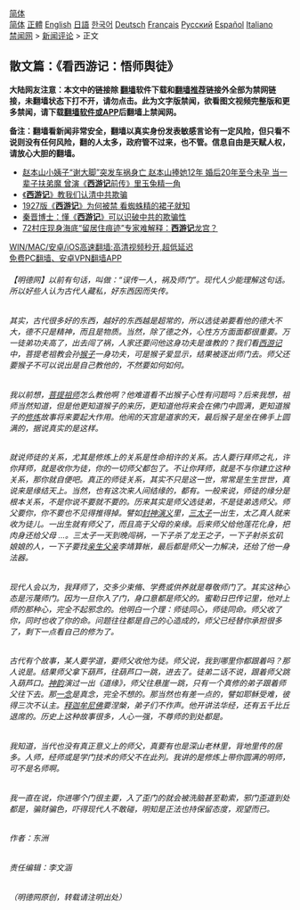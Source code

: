  <!-- 面包屑导航 --> <div class="breadcrumb"><!-- GTranslate: https://gtranslate.io/ -->  <div class="switcher notranslate">  <div class="selected">  <a href="#" onclick="return false;"> 简体</a>  </div>  <div class="option">  <a href="https://www.bannedbook.org" onclick="doGTranslate('zh-CN|zh-CN');jQuery('div.switcher div.selected a').html(jQuery(this).html());return false;" title="简体中文" class="nturl selected"> 简体</a>  <a href="https://www.bannedbook.org/zh-tw/" onclick="doGTranslate('zh-CN|zh-TW');jQuery('div.switcher div.selected a').html(jQuery(this).html());return false;" title="繁體中文" class="nturl"> 正體</a>  <a href="https://www.bannedbook.org/en/" onclick="doGTranslate('zh-CN|en');jQuery('div.switcher div.selected a').html(jQuery(this).html());return false;" title="English" class="nturl"> English</a>  <a href="https://www.bannedbook.org/ja/" onclick="doGTranslate('zh-CN|ja');jQuery('div.switcher div.selected a').html(jQuery(this).html());return false;" title="日本語" class="nturl"> 日語</a>  <a href="https://www.bannedbook.org/ko/" onclick="doGTranslate('zh-CN|ko');jQuery('div.switcher div.selected a').html(jQuery(this).html());return false;" title="한국어" class="nturl"> 한국어</a>  <a href="https://www.bannedbook.org/de/" onclick="doGTranslate('zh-CN|de');jQuery('div.switcher div.selected a').html(jQuery(this).html());return false;" title="Deutsch" class="nturl"> Deutsch</a>  <a href="https://www.bannedbook.org/fr/" onclick="doGTranslate('zh-CN|fr');jQuery('div.switcher div.selected a').html(jQuery(this).html());return false;" title="Français" class="nturl"> Français</a>  <a href="https://www.bannedbook.org/ru/" onclick="doGTranslate('zh-CN|ru');jQuery('div.switcher div.selected a').html(jQuery(this).html());return false;" title="Русский" class="nturl"> Русский</a>  <a href="https://www.bannedbook.org/es/" onclick="doGTranslate('zh-CN|es');jQuery('div.switcher div.selected a').html(jQuery(this).html());return false;" title="Español" class="nturl"> Español</a>  <a href="https://www.bannedbook.org/it/" onclick="doGTranslate('zh-CN|it');jQuery('div.switcher div.selected a').html(jQuery(this).html());return false;" title="Italiano" class="nturl"> Italiano</a>  </div>  </div>      <div class='breadcrumb-sub'><!-- Breadcrumb NavXT 6.3.0 --> <a href="https://www.bannedbook.org/" class="home">禁闻网</a> &gt; <a href="https://www.bannedbook.org/bnews/comments/" class="category">新闻评论</a> &gt; 正文</div></div><h2>散文篇：《看西游记：悟师舆徒》</h2> <p class="notice"><b>大陆网友注意：本文中的链接除 <a href="https://github.com/bannedbook/fanqiang" >翻墙</a>软件下载和<a href="https://github.com/killgcd/justmysocks/blob/master/README.md">翻墙推荐</a>链接外全部为禁网链接，未翻墙状态下打不开，请勿点击。此为文字版禁闻，欲看图文视频完整版和更多禁闻，请下载<a href="https://github.com/bannedbook/fanqiang">翻墙软件或APP</a>后翻墙上禁闻网。</p><p>备注：翻墙看新闻非常安全，翻墙以真实身份发表敏感言论有一定风险，但只看不说则没有任何风险，翻的人太多，政府管不过来，也不管。信息自由是天赋人权，请放心大胆的翻墙。</b></p>  <div class="entry"> <ul class='op-related-articles' title='相关阅读'> <li><a href='https://www.bannedbook.org/bnews/comments/20210809/1603117.html' target='_blank'>赵本山小姨子“谢大脚”突发车祸身亡 赵本山捧她12年 婚后20年至今未孕 当一辈子扶弟魔 曾演《<b>西游记</b>前传》里玉兔精一角</a></li> <li><a href='https://www.bannedbook.org/bnews/ssgc/20210801/1598338.html' target='_blank'>《<b>西游记</b>》教我们认清中共欺骗</a></li> <li><a href='https://www.bannedbook.org/bnews/yule/20210727/1594898.html' target='_blank'>1927版《<b>西游记</b>》为何被禁 看蜘蛛精的裙子就知</a></li> <li><a href='https://www.bannedbook.org/bnews/comments/20210726/1594529.html' target='_blank'>秦晋博士：懂《<b>西游记</b>》可以识破中共的欺骗性</a></li> <li><a href='https://www.bannedbook.org/bnews/cbnews/20210701/1578134.html' target='_blank'>72村庄现身海底“留居住痕迹”专家难解释：<b>西游记</b>龙宫？</a></li> </ul> <p class="texttj"> <a href="https://github.com/bannedbook/fanqiang/wiki/V2ray%E6%9C%BA%E5%9C%BA" target="_blank">WIN/MAC/安卓/iOS高速翻墙:高清视频秒开,超低延迟</a><br/> <a href="https://github.com/bannedbook/fanqiang/wiki/%E7%A6%81%E9%97%BB%E7%BD%91%E5%AE%89%E5%8D%93%E7%BF%BB%E5%A2%99%E6%96%B0%E9%97%BBAPP" target="_blank">免费PC翻墙、安卓VPN翻墙APP</a></p><p>              <a href="https://i2.wp.com/upload-images-bucket-v64rleca837do.s3.eu-west-1.amazonaws.com/wp-content/uploads/2021/08/11083759/20200913201041-DIADF-ngvzz5y5.jpg?fit=860%2C484&#038;ssl=1" data-caption=""></a>                            </p>  <h6>【明德网】以前有句话，叫做：“误传一人，祸及师门”。现代人少能理解这句话。所以好些人认为古代人藏私，好东西因而失传。</h6> <h6>其实，古代很多好的东西，越好的东西越是超常的，所以选徒弟要看他的德大不大，德不只是精神，而且是物质。当然，除了德之外，心性方方面面都很重要。万一徒弟功夫高了，出去闯了祸，人家还要问他这身功夫是谁教的？我们看<span class='wp_keywordlink'><a href="https://www.bannedbook.org/forum24/topic1503.html" title="深度揭秘《西游记》蕴含的玄机" target="_blank">西游记</a></span>中，菩提老祖教会孙<a href="https://www.bannedbook.org/bnews/tag/%e7%8c%b4%e5%ad%90/" class="st_tag internal_tag" rel="tag" title="标签 猴子 下的日志">猴子</a>一身功夫，可是猴子爱显示，结果被逐出师门去。师父还要猴子不可以说出是自己教他的，不然要如何如何。</h6> <h6>我以前想，<a href="https://www.bannedbook.org/bnews/tag/%e8%8f%a9%e6%8f%90%e7%a5%96%e5%b8%88/" class="st_tag internal_tag" rel="tag" title="标签 菩提祖师 下的日志">菩提祖师</a>怎么教他啊？他难道看不出猴子心性有问题吗？后来我想，祖师当然知道，但是他更知道猴子的来历，更知道他将来会在佛门中圆满，更知道猴子的<span class='wp_keywordlink'><a href="https://www.qi-gong.me/" title="气功修炼网" target="_blank">修炼</a></span>故事将来要起大作用。他闹的天宫是道家的天，最后猴子是坐在佛手上圆满的，据说真实的是这样。</h6> <h6>就说师徒的关系，尤其是修炼上的关系是性命相许的关系。古人要行拜师之礼，许你拜师，就是收你为徒，你的一切师父都包了。不让你拜师，就是不与你建立这种关系，那你就自便吧。真正的师徒关系，其实不只是这一世，常常是生生世世，真说来是缘结天上。当然，也有这次来人间结缘的，都有。一般来说，师徒的缘分是根本关系，不是你说不要就不要的。历来其实是师父选徒弟，不是徒弟选师父。师父要你，你不要也不见得推得掉。譬如<span class='wp_keywordlink'><a href="https://www.bannedbook.org/forum3/topic6139.html" title="《封神演义》" target="_blank">封神演义</a></span>里，<a href="https://www.bannedbook.org/bnews/tag/%E4%B8%89%E5%A4%AA%E5%AD%90/" class="st_tag internal_tag" rel="tag" title="标签 三太子 下的日志">三太子</a>一出生，太乙真人就来收为徒儿。一出生就有师父了，而且高于父母的亲缘。后来师父给他莲花化身，把肉身还给父母 &#8230;。三太子一天到晚闯祸，一下子杀了龙王之子，一下子射杀玄矶娘娘的人，一下子要找<a href="https://www.bannedbook.org/bnews/tag/%E4%BA%B2%E7%94%9F%E7%88%B6%E4%BA%B2/" class="st_tag internal_tag" rel="tag" title="标签 亲生父亲 下的日志">亲生父亲</a>李靖算帐，最后都是师父一力解决，还给了他一身法器。</h6> <h6>现代人会以为，我拜师了，交多少束脩、学费或供养就是尊敬师门了。其实这种心态是污蔑师门。因为一旦你入了门，身口意都是师父的。蜜勒日巴传记里，他对上师的那种心，完全不起邪念的。他明白一个理：师徒同心，师徒同命。师父收了你，同时也收了你的命。问题往往都是自己的心造成的，师父已经替你承担很多了，剩下一点看自己的修为了。</h6> <h6>古代有个故事，某人要学道，要师父收他为徒。师父说，我到哪里你都跟着吗？那人说是。结果师父拿下葫芦，往葫芦口一跳，进去了。徒弟二话不说，跟着师父跳入葫芦口。<span class='wp_keywordlink_affiliate'><a href="https://zh-cn.shenyunperformingarts.org/" title="神韵" target="_blank">神韵</a></span>演过一出《道缘》，师父往悬崖一跳，只有一个真修的弟子跟着师父往下去。那<span class='wp_keywordlink'><a href="https://www.bannedbook.org/forum2/topic13.html" title="小冊子：一念決定未來（更新版）" target="_blank">一念</a></span>是真念，完全不想的。那当然也有差一点的，譬如耶稣受难，彼得三次不认主。<span class='wp_keywordlink'><a href="https://www.bannedbook.org/forum3/topic71.html" title="电子书：释迦牟尼佛" target="_blank">释迦牟尼佛</a></span>要涅槃，弟子们不作声。他开讲法华经，还有五千比丘退席的。历史上这种故事很多，人心一强，不尊师的到处都是。</h6> <h6>我知道，当代也没有真正意义上的师父，真要有也是深山老林里，背地里传的居多。人师，经师或是学门技术的师父不在此列。我讲的是修炼上带你圆满的明师，可不是名师啊。</h6> <h6>我一直在说，你进哪个门很主要，入了歪门的就会被洗脑甚至勒索，邪门歪道到处都是，骗财骗色，吓得现代人不敢碰，明知是正法也持保留态度，观望而已。</h6> <h6></h6> <h6>作者：东洲</h6> <h6>责任编辑：李文涵</h6> <h6>（明德网原创，转载请注明出处）</h6> </p><a name='sharetosocial'></a>  <div style="margin-bottom:5px;padding-bottom:5px;clear:both"> <div id="archive-pix-1" class="banner-ads"> <!-- AuctionX Display platform tag START --> <div id="26318x728x90x621x_ADSLOT2" clicktrack="%%CLICK_URL_ESC%%"></div> <!-- AuctionX Display platform tag END --> </div> <div id="archive-pix-2" class="banner-ads"> <!-- AuctionX Display platform tag START --> <div id="26315x300x250x621x_ADSLOT2" clicktrack="%%CLICK_URL_ESC%%"></div> <!-- AuctionX Display platform tag END --> </div> </div>  <div id="archive-pix-1" class="banner-ads"> <!-- AuctionX Display platform tag START --> <div id="26318x728x90x621x_ADSLOT3" clicktrack="%%CLICK_URL_ESC%%"></div> <!-- AuctionX Display platform tag END --> </div> </div><!--END ENTRY--> 